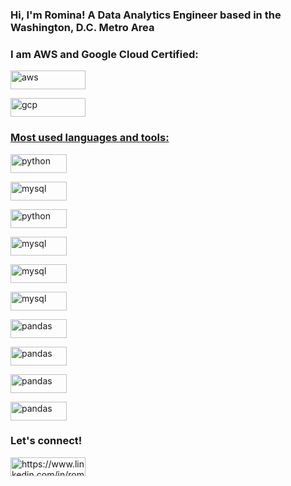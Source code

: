 ### 
<h3 align="left">Hi, I'm Romina! A Data Analytics Engineer based in the Washington, D.C. Metro Area</h3>

<h3 align="left">I am AWS and Google Cloud Certified:</h3>

<p align="left"> <a href="https://credly.com/badges/3f86ce53-1ce7-4549-a988-30a322fdd43f" target="_blank" rel="noreferrer"> <img src="https://img.shields.io/badge/Amazon_AWS-FF9900?style=for-the-badge&logo=amazonaws&logoColor=white" alt="aws" width="120" height="30"/> </a>
  
  <a href="https://www.credential.net/0ea62b82-6a8e-414e-a5d0-b1d9d73b7ee6" target="_blank" rel="noreferrer"> <img src="https://img.shields.io/badge/Google_Cloud-4285F4?style=for-the-badge&logo=google-cloud&logoColor=white" alt="gcp" width="120" height="30"/> 


</p>
<h3 align="left">Most used languages and tools:</h3>

 <img src="https://img.shields.io/badge/Python-FFD43B?style=for-the-badge&logo=python&logoColor=blue" alt="python" width="90" height="30"/> </a>

 <img src="https://img.shields.io/badge/R-276DC3?style=for-the-badge&logo=r&logoColor=white" alt="mysql" width="90" height="30"/> </a>

 <img src="https://img.shields.io/badge/Tableau-E97627?style=for-the-badge&logo=Tableau&logoColor=white" alt="python" width="90" height="30"/> </a>

 <img src="https://img.shields.io/badge/MySQL-005C84?style=for-the-badge&logo=mysql&logoColor=white" alt="mysql" width="90" height="30"/> </a>

  <img src="https://img.shields.io/badge/Numpy-777BB4?style=for-the-badge&logo=numpy&logoColor=white" alt="mysql" width="90" height="30"/> </a>
  
  <img src="https://img.shields.io/badge/Plotly-239120?style=for-the-badge&logo=plotly&logoColor=white" alt="mysql" width="90" height="30"/> </a>
  
 <img src="https://img.shields.io/badge/Pandas-2C2D72?style=for-the-badge&logo=pandas&logoColor=white" alt="pandas" width="90" height="30"/> </a> 

 <img src="https://img.shields.io/badge/scikit_learn-F7931E?style=for-the-badge&logo=scikit-learn&logoColor=white" alt="pandas" width="90" height="30"/> </a> 
  
<img src="https://img.shields.io/badge/Keras-FF0000?style=for-the-badge&logo=keras&logoColor=white" alt="pandas" width="90" height="30"/> </a> 

<img src="https://img.shields.io/badge/ChatGPT-74aa9c?style=for-the-badge&logo=openai&logoColor=white" alt="pandas" width="90" height="30"/> </a> 


  
<h3 align="left">Let's connect!</h3> <p align="left"> <a href="https://www.linkedin.com/in/romina-tejada/" target="blank"><img align="center" src="https://img.shields.io/badge/LinkedIn-0077B5?style=for-the-badge&logo=linkedin&logoColor=white" alt="https://www.linkedin.com/in/romina-tejada/" height="30" width="120" /></a>
</p>
